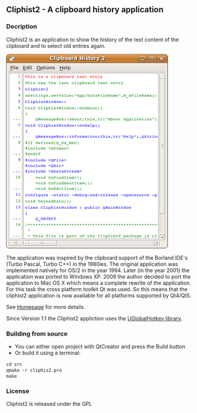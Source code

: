 ## Cliphist2 - A clipboard history application

### Decription
Cliphist2 is an application to show the history of the text content of the clipboard and to select old entries again.

<img src="docu/cliphist2_linux.png" alt="Cliphis2 screenshot" >

The application was inspired by the clipboard support of the 
Borland IDE's (Turbo Pascal, Turbo C++) in the 1980ies.
The original application was implemented natively for OS/2 in the year 1994.
Later (in the year 2001) the application was ported to Windows XP.
2009 the author decided to port the application to Mac OS X which 
means a complete rewrite of the application. For this task the 
cross platform toolkit Qt was used. So this means that the 
cliphist2 application is now available for all platforms 
supported by Qt4/Qt5.

See [Homepage](http://www.mneuroth.de/projects/Cliphist2.html) for more details.

Since Version 1.1 the Cliphist2 appliction uses the [UGlobalHotkey library](https://github.com/falceeffect/UGlobalHotkey).

### Building from source  
* You can either open project with QtCreator and press the Build button
* Or build it using a terminal:
``` 
cd src
qmake -r cliphis2.pro
make
```

### License  
Cliphist2 is released under the GPL

